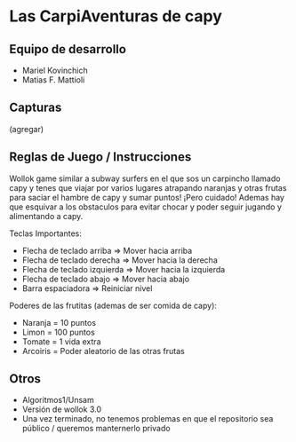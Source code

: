 # Las CarpiAventuras de capy

## Equipo de desarrollo

- Mariel Kovinchich
- Matias F. Mattioli


## Capturas

(agregar)

## Reglas de Juego / Instrucciones

Wollok game similar a subway surfers en el que sos un carpincho llamado capy y tenes que viajar por varios lugares atrapando naranjas y otras frutas para saciar el hambre de capy y sumar puntos! ¡Pero cuidado! Ademas hay que esquivar a los obstaculos para evitar chocar y poder seguir jugando y alimentando a capy.

Teclas Importantes:   
- Flecha de teclado arriba => Mover hacia arriba  
- Flecha de teclado derecha => Mover hacia la derecha  
- Flecha de teclado izquierda => Mover hacia la izquierda  
- Flecha de teclado abajo => Mover hacia abajo  
- Barra espaciadora => Reiniciar nivel  

Poderes de las frutitas (ademas de ser comida de capy):  
- Naranja = 10 puntos  
- Limon = 100 puntos  
- Tomate = 1 vida extra  
- Arcoiris = Poder aleatorio de las otras frutas  


## Otros

- Algoritmos1/Unsam
- Versión de wollok 3.0
- Una vez terminado, no tenemos problemas en que el repositorio sea público / queremos manternerlo privado
